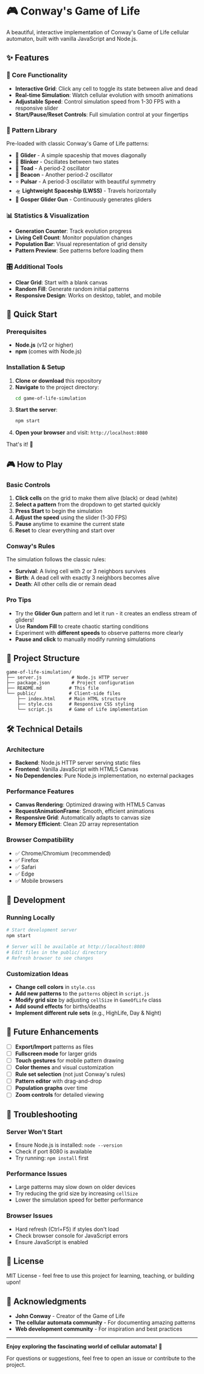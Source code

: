 # 🎮 Conway's Game of Life

A beautiful, interactive implementation of Conway's Game of Life cellular automaton, built with vanilla JavaScript and Node.js.

## ✨ Features

### 🎯 Core Functionality
- **Interactive Grid**: Click any cell to toggle its state between alive and dead
- **Real-time Simulation**: Watch cellular evolution with smooth animations
- **Adjustable Speed**: Control simulation speed from 1-30 FPS with a responsive slider
- **Start/Pause/Reset Controls**: Full simulation control at your fingertips

### 🎨 Pattern Library
Pre-loaded with classic Conway's Game of Life patterns:
- 🚀 **Glider** - A simple spaceship that moves diagonally
- 💫 **Blinker** - Oscillates between two states
- 🐸 **Toad** - A period-2 oscillator
- 🏮 **Beacon** - Another period-2 oscillator
- ⭐ **Pulsar** - A period-3 oscillator with beautiful symmetry
- 🛸 **Lightweight Spaceship (LWSS)** - Travels horizontally
- 🔫 **Gosper Glider Gun** - Continuously generates gliders

### 📊 Statistics & Visualization
- **Generation Counter**: Track evolution progress
- **Living Cell Count**: Monitor population changes
- **Population Bar**: Visual representation of grid density
- **Pattern Preview**: See patterns before loading them

### 🎛️ Additional Tools
- **Clear Grid**: Start with a blank canvas
- **Random Fill**: Generate random initial patterns
- **Responsive Design**: Works on desktop, tablet, and mobile

## 🚀 Quick Start

### Prerequisites
- **Node.js** (v12 or higher)
- **npm** (comes with Node.js)

### Installation & Setup

1. **Clone or download** this repository
2. **Navigate** to the project directory:
   ```bash
   cd game-of-life-simulation
   ```
3. **Start the server**:
   ```bash
   npm start
   ```
4. **Open your browser** and visit: `http://localhost:8080`

That's it! 🎉

## 🎮 How to Play

### Basic Controls
1. **Click cells** on the grid to make them alive (black) or dead (white)
2. **Select a pattern** from the dropdown to get started quickly
3. **Press Start** to begin the simulation
4. **Adjust the speed** using the slider (1-30 FPS)
5. **Pause** anytime to examine the current state
6. **Reset** to clear everything and start over

### Conway's Rules
The simulation follows the classic rules:
- **Survival**: A living cell with 2 or 3 neighbors survives
- **Birth**: A dead cell with exactly 3 neighbors becomes alive
- **Death**: All other cells die or remain dead

### Pro Tips
- Try the **Glider Gun** pattern and let it run - it creates an endless stream of gliders!
- Use **Random Fill** to create chaotic starting conditions
- Experiment with **different speeds** to observe patterns more clearly
- **Pause and click** to manually modify running simulations

## 📁 Project Structure

```
game-of-life-simulation/
├── server.js           # Node.js HTTP server
├── package.json        # Project configuration
├── README.md          # This file
└── public/            # Client-side files
    ├── index.html     # Main HTML structure
    ├── style.css      # Responsive CSS styling
    └── script.js      # Game of Life implementation
```

## 🛠️ Technical Details

### Architecture
- **Backend**: Node.js HTTP server serving static files
- **Frontend**: Vanilla JavaScript with HTML5 Canvas
- **No Dependencies**: Pure Node.js implementation, no external packages

### Performance Features
- **Canvas Rendering**: Optimized drawing with HTML5 Canvas
- **RequestAnimationFrame**: Smooth, efficient animations
- **Responsive Grid**: Automatically adapts to canvas size
- **Memory Efficient**: Clean 2D array representation

### Browser Compatibility
- ✅ Chrome/Chromium (recommended)
- ✅ Firefox
- ✅ Safari
- ✅ Edge
- ✅ Mobile browsers

## 🔧 Development

### Running Locally
```bash
# Start development server
npm start

# Server will be available at http://localhost:8080
# Edit files in the public/ directory
# Refresh browser to see changes
```

### Customization Ideas
- **Change cell colors** in `style.css`
- **Add new patterns** to the `patterns` object in `script.js`
- **Modify grid size** by adjusting `cellSize` in `GameOfLife` class
- **Add sound effects** for births/deaths
- **Implement different rule sets** (e.g., HighLife, Day & Night)

## 🎯 Future Enhancements

- [ ] **Export/Import** patterns as files
- [ ] **Fullscreen mode** for larger grids
- [ ] **Touch gestures** for mobile pattern drawing
- [ ] **Color themes** and visual customization
- [ ] **Rule set selection** (not just Conway's rules)
- [ ] **Pattern editor** with drag-and-drop
- [ ] **Population graphs** over time
- [ ] **Zoom controls** for detailed viewing

## 🐛 Troubleshooting

### Server Won't Start
- Ensure Node.js is installed: `node --version`
- Check if port 8080 is available
- Try running: `npm install` first

### Performance Issues
- Large patterns may slow down on older devices
- Try reducing the grid size by increasing `cellSize`
- Lower the simulation speed for better performance

### Browser Issues
- Hard refresh (Ctrl+F5) if styles don't load
- Check browser console for JavaScript errors
- Ensure JavaScript is enabled

## 📜 License

MIT License - feel free to use this project for learning, teaching, or building upon!

## 🙏 Acknowledgments

- **John Conway** - Creator of the Game of Life
- **The cellular automata community** - For documenting amazing patterns
- **Web development community** - For inspiration and best practices

---

**Enjoy exploring the fascinating world of cellular automata!** 🌟


For questions or suggestions, feel free to open an issue or contribute to the project.
